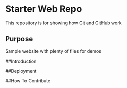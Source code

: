 # Starter Web Repo

This repository is for showing how Git and GitHub work

## Purpose

Sample website with plenty of files for demos

##Introduction

##Deployment

##How To Contribute